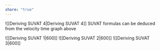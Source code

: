 ```yaml
---
share: "true"
---
```


![[Deriving SUVAT 4|Deriving SUVAT 4]]
 SUVAT formulas can be deduced from the velocity time graph above
 

![[Deriving SUVAT 1|600]]
![[Deriving SUVAT 2|600]]
![[Deriving SUVAT 3|600]]
